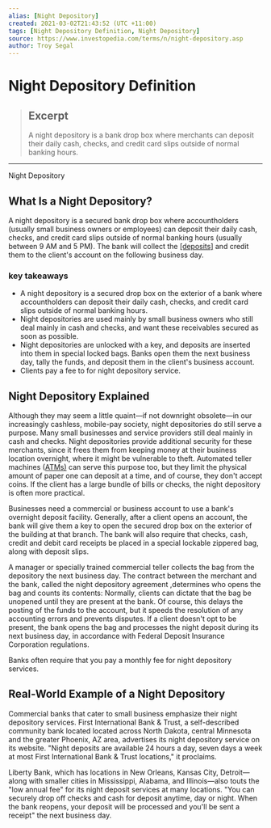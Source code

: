 ```yaml
---
alias: [Night Depository]
created: 2021-03-02T21:43:52 (UTC +11:00)
tags: [Night Depository Definition, Night Depository]
source: https://www.investopedia.com/terms/n/night-depository.asp
author: Troy Segal
---
```


# Night Depository Definition

> ## Excerpt
> A night depository is a bank drop box where merchants can deposit their daily cash, checks, and credit card slips outside of normal banking hours.

---

Night Depository
## What Is a Night Depository?

A night depository is a secured bank drop box where accountholders (usually small business owners or employees) can deposit their daily cash, checks, and credit card slips outside of normal banking hours (usually between 9 AM and 5 PM). The bank will collect the [[deposits]](https://www.investopedia.com/terms/b/bank-deposits.asp) and credit them to the client's account on the following business day.

### key takeaways

-   A night depository is a secured drop box on the exterior of a bank where accountholders can deposit their daily cash, checks, and credit card slips outside of normal banking hours.
-   Night depositories are used mainly by small business owners who still deal mainly in cash and checks, and want these receivables secured as soon as possible.
-   Night depositories are unlocked with a key, and deposits are inserted into them in special locked bags. Banks open them the next business day, tally the funds, and deposit them in the client's business account.
-   Clients pay a fee to for night depository service.

## Night Depository Explained

Although they may seem a little quaint—if not downright obsolete—in our increasingly cashless, mobile-pay society, night depositories do still serve a purpose. Many small businesses and service providers still deal mainly in cash and checks. Night depositories provide additional security for these merchants, since it frees them from keeping money at their business location overnight, where it might be vulnerable to theft. Automated teller machines ([ATMs)](https://www.investopedia.com/terms/a/atm.asp) can serve this purpose too, but they limit the physical amount of paper one can deposit at a time, and of course, they don't accept coins. If the client has a large bundle of bills or checks, the night depository is often more practical.

Businesses need a commercial or business account to use a bank's overnight deposit facility. Generally, after a client opens an account, the bank will give them a key to open the secured drop box on the exterior of the building at that branch. The bank will also require that checks, cash, credit and debit card receipts be placed in a special lockable zippered bag, along with deposit slips.

A manager or specially trained commercial teller collects the bag from the depository the next business day. The contract between the merchant and the bank, called the night depository agreement ,determines who opens the bag and counts its contents: Normally, clients can dictate that the bag be unopened until they are present at the bank. Of course, this delays the posting of the funds to the account, but it speeds the resolution of any accounting errors and prevents disputes. If a client doesn't opt to be present, the bank opens the bag and processes the night deposit during its next business day, in accordance with Federal Deposit Insurance Corporation regulations.

Banks often require that you pay a monthly fee for night depository services.

## Real-World Example of a Night Depository

Commercial banks that cater to small business emphasize their night depository services. First International Bank & Trust, a self-described community bank located located across North Dakota, central Minnesota and the greater Phoenix, AZ area, advertises its night depository service on its website. "Night deposits are available 24 hours a day, seven days a week at most First International Bank & Trust locations," it proclaims.

Liberty Bank, which has locations in New Orleans, Kansas City, Detroit—along with smaller cities in Mississippi, Alabama, and Illinois—also touts the "low annual fee" for its night deposit services at many locations. "You can securely drop off checks and cash for deposit anytime, day or night. When the bank reopens, your deposit will be processed and you'll be sent a receipt" the next business day.
